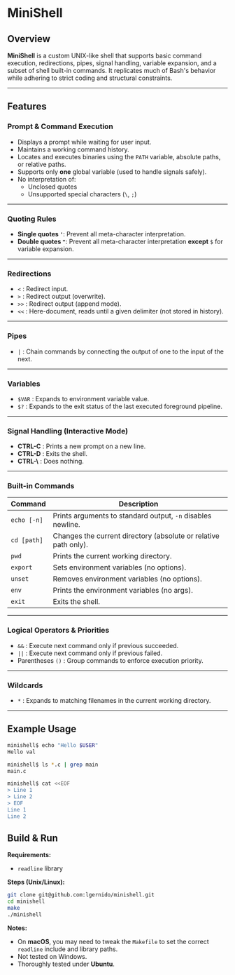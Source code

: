 # MiniShell

## Overview
**MiniShell** is a custom UNIX-like shell that supports basic command execution, redirections, pipes, signal handling, variable expansion, and a subset of shell built-in commands. It replicates much of Bash's behavior while adhering to strict coding and structural constraints.

---

## Features

### **Prompt & Command Execution**
- Displays a prompt while waiting for user input.
- Maintains a working command history.
- Locates and executes binaries using the `PATH` variable, absolute paths, or relative paths.
- Supports only **one** global variable (used to handle signals safely).
- No interpretation of:
  - Unclosed quotes
  - Unsupported special characters (`\`, `;`)

---

### **Quoting Rules**
- **Single quotes `'`**: Prevent all meta-character interpretation.
- **Double quotes `"`**: Prevent all meta-character interpretation **except** `$` for variable expansion.

---

### **Redirections**
- `<` : Redirect input.
- `>` : Redirect output (overwrite).
- `>>` : Redirect output (append mode).
- `<<` : Here-document, reads until a given delimiter (not stored in history).

---

### **Pipes**
- `|` : Chain commands by connecting the output of one to the input of the next.

---

### **Variables**
- `$VAR` : Expands to environment variable value.
- `$?` : Expands to the exit status of the last executed foreground pipeline.

---

### **Signal Handling (Interactive Mode)**
- **CTRL-C** : Prints a new prompt on a new line.
- **CTRL-D** : Exits the shell.
- **CTRL-\\** : Does nothing.

---

### **Built-in Commands**
| Command   | Description |
|-----------|-------------|
| `echo [-n]` | Prints arguments to standard output, `-n` disables newline. |
| `cd [path]` | Changes the current directory (absolute or relative path only). |
| `pwd` | Prints the current working directory. |
| `export` | Sets environment variables (no options). |
| `unset` | Removes environment variables (no options). |
| `env` | Prints the environment variables (no args). |
| `exit` | Exits the shell. |

---

### **Logical Operators & Priorities**
- `&&` : Execute next command only if previous succeeded.
- `||` : Execute next command only if previous failed.
- Parentheses `()` : Group commands to enforce execution priority.

---

### **Wildcards**
- `*` : Expands to matching filenames in the current working directory.

---

## Example Usage
```bash
minishell$ echo "Hello $USER"
Hello val

minishell$ ls *.c | grep main
main.c

minishell$ cat <<EOF
> Line 1
> Line 2
> EOF
Line 1
Line 2
```

## Build & Run
**Requirements:**
- `readline` library

**Steps (Unix/Linux):**
```bash
git clone git@github.com:lgernido/minishell.git
cd minishell
make
./minishell
```

**Notes:**
- On **macOS**, you may need to tweak the `Makefile` to set the correct `readline` include and library paths.
- Not tested on Windows.
- Thoroughly tested under **Ubuntu**.

